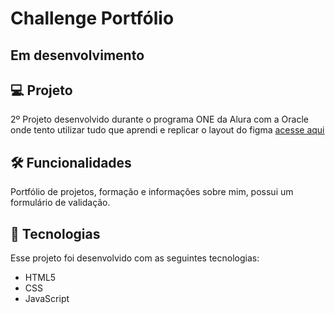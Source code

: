 # Challenge Portfólio
## Em desenvolvimento

## 💻 Projeto 
2º Projeto desenvolvido durante o programa ONE da Alura com a Oracle onde tento utilizar tudo que aprendi e replicar o layout do figma [acesse aqui](https://www.figma.com/file/vk3RY1O69vWpZ27AbJ4vqK/Challenge-Front-end-Portf%C3%B3lio-(Copy)?type=design&node-id=0%3A1&mode=design&t=30m5pnElPxcH3YP0-1)

## 🛠️ Funcionalidades
Portfólio de projetos, formação e informações sobre mim, possui um formulário de validação.

## 🚀 Tecnologias 
Esse projeto foi desenvolvido com as seguintes tecnologias:

- HTML5
- CSS 
- JavaScript
